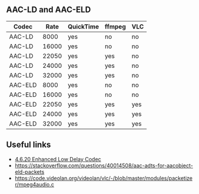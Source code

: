 ## AAC-LD and AAC-ELD

| Codec   | Rate  | QuickTime | ffmpeg | VLC |
|---------|-------|-----------|--------|-----|
| AAC-LD  | 8000  | yes       | no     | no  |
| AAC-LD  | 16000 | yes       | no     | no  |
| AAC-LD  | 22050 | yes       | yes    | no  |
| AAC-LD  | 24000 | yes       | yes    | no  |
| AAC-LD  | 32000 | yes       | yes    | no  |
| AAC-ELD | 8000  | yes       | no     | no  |
| AAC-ELD | 16000 | yes       | no     | no  |
| AAC-ELD | 22050 | yes       | yes    | yes |
| AAC-ELD | 24000 | yes       | yes    | yes |
| AAC-ELD | 32000 | yes       | yes    | yes |

## Useful links

- [4.6.20 Enhanced Low Delay Codec](https://csclub.uwaterloo.ca/~ehashman/ISO14496-3-2009.pdf)
- https://stackoverflow.com/questions/40014508/aac-adts-for-aacobject-eld-packets
- https://code.videolan.org/videolan/vlc/-/blob/master/modules/packetizer/mpeg4audio.c
